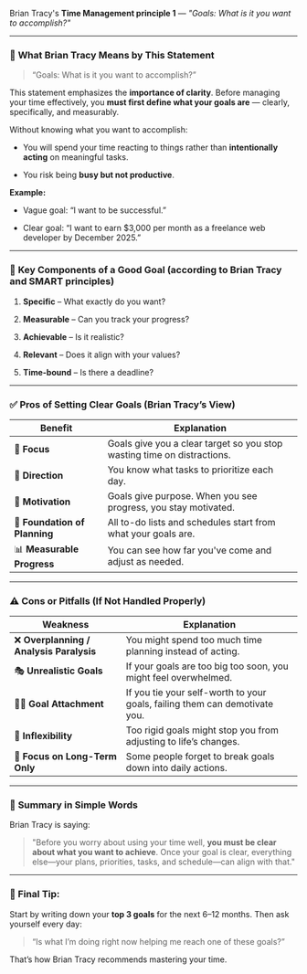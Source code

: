 
Brian Tracy's **Time Management principle 1** — 
	*"Goals: What is it you want to accomplish?"* 


---

### 🧠 **What Brian Tracy Means by This Statement**

> “Goals: What is it you want to accomplish?”

This statement emphasizes the **importance of clarity**. Before managing your time effectively, you **must first define what your goals are** — clearly, specifically, and measurably.

Without knowing what you want to accomplish:

- You will spend your time reacting to things rather than **intentionally acting** on meaningful tasks.
    
- You risk being **busy but not productive**.
    

**Example:**

- Vague goal: “I want to be successful.”
    
- Clear goal: “I want to earn $3,000 per month as a freelance web developer by December 2025.”
    

---

### 🧩 **Key Components of a Good Goal (according to Brian Tracy and SMART principles)**

1. **Specific** – What exactly do you want?
    
2. **Measurable** – Can you track your progress?
    
3. **Achievable** – Is it realistic?
    
4. **Relevant** – Does it align with your values?
    
5. **Time-bound** – Is there a deadline?
    

---

### ✅ **Pros of Setting Clear Goals (Brian Tracy’s View)**

|Benefit|Explanation|
|---|---|
|🎯 **Focus**|Goals give you a clear target so you stop wasting time on distractions.|
|🧭 **Direction**|You know what tasks to prioritize each day.|
|🚀 **Motivation**|Goals give purpose. When you see progress, you stay motivated.|
|🧱 **Foundation of Planning**|All to-do lists and schedules start from what your goals are.|
|📊 **Measurable Progress**|You can see how far you've come and adjust as needed.|

---

### ⚠️ **Cons or Pitfalls (If Not Handled Properly)**

|Weakness|Explanation|
|---|---|
|❌ **Overplanning / Analysis Paralysis**|You might spend too much time planning instead of acting.|
|🎭 **Unrealistic Goals**|If your goals are too big too soon, you might feel overwhelmed.|
|🧍‍♂️ **Goal Attachment**|If you tie your self-worth to your goals, failing them can demotivate you.|
|🔄 **Inflexibility**|Too rigid goals might stop you from adjusting to life’s changes.|
|📅 **Focus on Long-Term Only**|Some people forget to break goals down into daily actions.|

---

### 🧠 **Summary in Simple Words**

Brian Tracy is saying:

> "Before you worry about using your time well, **you must be clear about what you want to achieve**. Once your goal is clear, everything else—your plans, priorities, tasks, and schedule—can align with that."

---

### 📝 Final Tip:

Start by writing down your **top 3 goals** for the next 6–12 months. Then ask yourself every day:

> “Is what I’m doing right now helping me reach one of these goals?”

That’s how Brian Tracy recommends mastering your time.

